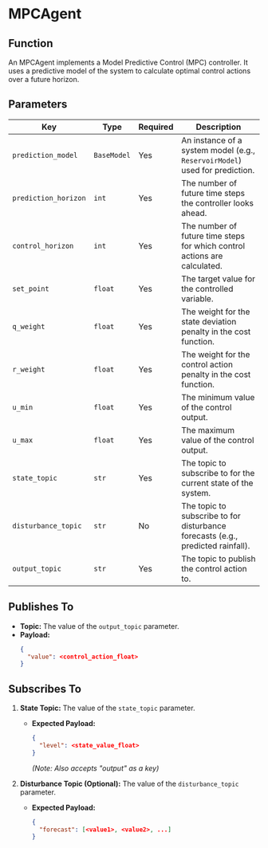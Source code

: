 # MPCAgent

## Function

An MPCAgent implements a Model Predictive Control (MPC) controller. It uses a predictive model of the system to calculate optimal control actions over a future horizon.

## Parameters

| Key                    | Type          | Required | Description                                                                    |
|------------------------|---------------|----------|--------------------------------------------------------------------------------|
| `prediction_model`     | `BaseModel`   | Yes      | An instance of a system model (e.g., `ReservoirModel`) used for prediction.    |
| `prediction_horizon`   | `int`         | Yes      | The number of future time steps the controller looks ahead.                    |
| `control_horizon`      | `int`         | Yes      | The number of future time steps for which control actions are calculated.      |
| `set_point`            | `float`       | Yes      | The target value for the controlled variable.                                  |
| `q_weight`             | `float`       | Yes      | The weight for the state deviation penalty in the cost function.               |
| `r_weight`             | `float`       | Yes      | The weight for the control action penalty in the cost function.                |
| `u_min`                | `float`       | Yes      | The minimum value of the control output.                                       |
| `u_max`                | `float`       | Yes      | The maximum value of the control output.                                       |
| `state_topic`          | `str`         | Yes      | The topic to subscribe to for the current state of the system.                 |
| `disturbance_topic`    | `str`         | No       | The topic to subscribe to for disturbance forecasts (e.g., predicted rainfall).|
| `output_topic`         | `str`         | Yes      | The topic to publish the control action to.                                    |

## Publishes To

- **Topic:** The value of the `output_topic` parameter.
- **Payload:**
  ```json
  {
    "value": <control_action_float>
  }
  ```

## Subscribes To

1.  **State Topic:** The value of the `state_topic` parameter.
    - **Expected Payload:**
      ```json
      {
        "level": <state_value_float>
      }
      ```
      *(Note: Also accepts "output" as a key)*

2.  **Disturbance Topic (Optional):** The value of the `disturbance_topic` parameter.
    - **Expected Payload:**
      ```json
      {
        "forecast": [<value1>, <value2>, ...]
      }
      ```
